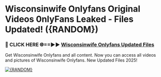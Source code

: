 # Wisconsinwife Onlyfans Original Videos 0nlyFans Leaked - Files Updated! ({RANDOM})

<h3>🔴 CLICK HERE 🌐==►► <a href="https://betterlinks.top/A2PfLJ" rel="nofollow">Wisconsinwife Onlyfans Updated Files</a></h3>

Get Wisconsinwife Onlyfans and all content. Now you can access all videos and pictures of Wisconsinwife Onlyfans. New Updated Files 2025!

[![{RANDOM}](https://i.imgur.com/ppqm5kG.gif)](https://betterlinks.top/A2PfLJ)